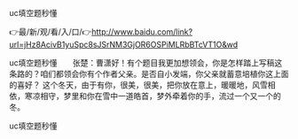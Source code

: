 uc填空题秒懂

👉最/新/观/看/入/口/👉http://www.baidu.com/link?url=jHz8AcivB1yuSpc8sJSrNM3GjOR6OSPiMLRbBTcVT1O&wd

uc填空题秒懂　　张楚：曹潇好！有个题目我更加想领会，你是怎样踏上写稿这条路的？咱们都领会你有个作者父亲。是否自小发端，你父亲就蓄意培植你这上面的喜好？
这个冬天，由于有你，很美，很美，把你放在意上，暖暖地，风雪相依，寒凉相守，梦里和你在雪中一道皓首，梦外牵着你的手，流过一个又一个的冬。


uc填空题秒懂
